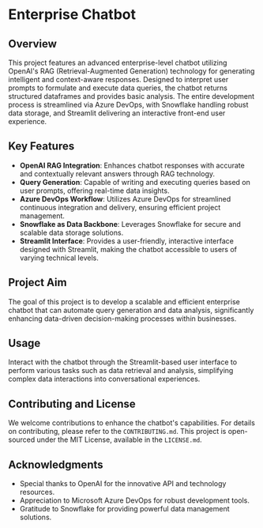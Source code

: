<h1>Enterprise Chatbot</h1>

<h2>Overview</h2>
<p>This project features an advanced enterprise-level chatbot utilizing OpenAI's RAG (Retrieval-Augmented Generation) technology for generating intelligent and context-aware responses. Designed to interpret user prompts to formulate and execute data queries, the chatbot returns structured dataframes and provides basic analysis. The entire development process is streamlined via Azure DevOps, with Snowflake handling robust data storage, and Streamlit delivering an interactive front-end user experience.</p>

<h2>Key Features</h2>
<ul>
    <li><strong>OpenAI RAG Integration</strong>: Enhances chatbot responses with accurate and contextually relevant answers through RAG technology.</li>
    <li><strong>Query Generation</strong>: Capable of writing and executing queries based on user prompts, offering real-time data insights.</li>
    <li><strong>Azure DevOps Workflow</strong>: Utilizes Azure DevOps for streamlined continuous integration and delivery, ensuring efficient project management.</li>
    <li><strong>Snowflake as Data Backbone</strong>: Leverages Snowflake for secure and scalable data storage solutions.</li>
    <li><strong>Streamlit Interface</strong>: Provides a user-friendly, interactive interface designed with Streamlit, making the chatbot accessible to users of varying technical levels.</li>
</ul>

<h2>Project Aim</h2>
<p>The goal of this project is to develop a scalable and efficient enterprise chatbot that can automate query generation and data analysis, significantly enhancing data-driven decision-making processes within businesses.</p>

<h2>Usage</h2>
<p>Interact with the chatbot through the Streamlit-based user interface to perform various tasks such as data retrieval and analysis, simplifying complex data interactions into conversational experiences.</p>

<h2>Contributing and License</h2>
<p>We welcome contributions to enhance the chatbot's capabilities. For details on contributing, please refer to the <code>CONTRIBUTING.md</code>. This project is open-sourced under the MIT License, available in the <code>LICENSE.md</code>.</p>

<h2>Acknowledgments</h2>
<ul>
    <li>Special thanks to OpenAI for the innovative API and technology resources.</li>
    <li>Appreciation to Microsoft Azure DevOps for robust development tools.</li>
    <li>Gratitude to Snowflake for providing powerful data management solutions.</li>
</ul>
